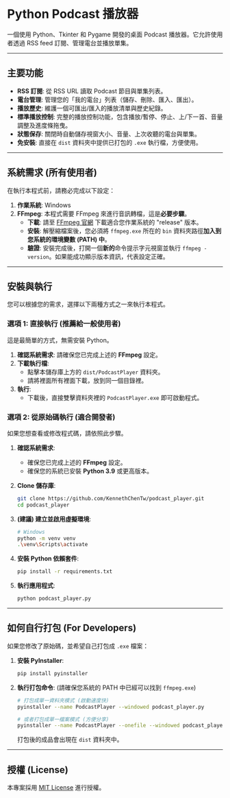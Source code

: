 # Python Podcast 播放器

一個使用 Python、Tkinter 和 Pygame 開發的桌面 Podcast 播放器。它允許使用者透過 RSS feed 訂閱、管理電台並播放單集。

---

## 主要功能

*   **RSS 訂閱**: 從 RSS URL 讀取 Podcast 節目與單集列表。
*   **電台管理**: 管理您的「我的電台」列表（儲存、刪除、匯入、匯出）。
*   **播放歷史**: 維護一個可匯出/匯入的播放清單與歷史紀錄。
*   **標準播放控制**: 完整的播放控制功能，包含播放/暫停、停止、上/下一首、音量調整及進度條拖曳。
*   **狀態保存**: 關閉時自動儲存視窗大小、音量、上次收聽的電台與單集。
*   **免安裝**: 直接在 `dist` 資料夾中提供已打包的 `.exe` 執行檔，方便使用。

---

## 系統需求 (所有使用者)

在執行本程式前，請務必完成以下設定：

1.  **作業系統**: Windows
2.  **FFmpeg**: 本程式需要 FFmpeg 來進行音訊轉檔，這是**必要步驟**。
    *   **下載**: 請至 [FFmpeg 官網](https://ffmpeg.org/download.html) 下載適合您作業系統的 "release" 版本。
    *   **安裝**: 解壓縮檔案後，您必須將 `ffmpeg.exe` 所在的 `bin` 資料夾路徑**加入到您系統的環境變數 (PATH) 中**。
    *   **驗證**: 安裝完成後，打開一個**新的**命令提示字元視窗並執行 `ffmpeg -version`。如果能成功顯示版本資訊，代表設定正確。

---

## 安裝與執行

您可以根據您的需求，選擇以下兩種方式之一來執行本程式。

### 選項 1: 直接執行 (推薦給一般使用者)

這是最簡單的方式，無需安裝 Python。

1.  **確認系統需求**: 請確保您已完成上述的 **FFmpeg** 設定。
2.  **下載執行檔**:
    *   點擊本儲存庫上方的 `dist/PodcastPlayer` 資料夾。
    *   請將裡面所有裡面下載，放到同一個目錄裡。
3.  **執行**:
    *   下載後，直接雙擊資料夾裡的 `PodcastPlayer.exe` 即可啟動程式。

### 選項 2: 從原始碼執行 (適合開發者)

如果您想查看或修改程式碼，請依照此步驟。

1.  **確認系統需求**:
    *   確保您已完成上述的 **FFmpeg** 設定。
    *   確保您的系統已安裝 **Python 3.9** 或更高版本。

2.  **Clone 儲存庫**:
    ```bash
    git clone https://github.com/KennethChenTw/podcast_player.git
    cd podcast_player
    ```

3.  **(建議) 建立並啟用虛擬環境**:
    ```bash
    # Windows
    python -m venv venv
    .\venv\Scripts\activate
    ```

4.  **安裝 Python 依賴套件**:
    ```bash
    pip install -r requirements.txt
    ```

5.  **執行應用程式**:
    ```bash
    python podcast_player.py
    ```

---

## 如何自行打包 (For Developers)

如果您修改了原始碼，並希望自己打包成 `.exe` 檔案：

1.  **安裝 PyInstaller**:
    ```bash
    pip install pyinstaller
    ```

2.  **執行打包命令**:
    (請確保您系統的 PATH 中已經可以找到 `ffmpeg.exe`)
    ```bash
    # 打包成單一資料夾模式 (啟動速度快)
    pyinstaller --name PodcastPlayer --windowed podcast_player.py

    # 或者打包成單一檔案模式 (方便分享)
    pyinstaller --name PodcastPlayer --onefile --windowed podcast_player.py
    ```
    打包後的成品會出現在 `dist` 資料夾中。

---

## 授權 (License)

本專案採用 [MIT License](LICENSE) 進行授權。
